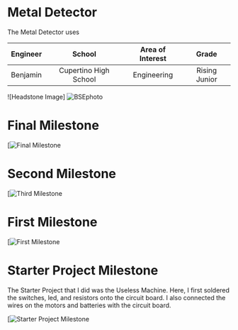 ﻿# Metal Detector
The Metal Detector uses

| **Engineer** | **School** | **Area of Interest** | **Grade** |
|:--:|:--:|:--:|:--:|
| Benjamin | Cupertino High School | Engineering | Rising Junior

![Headstone Image]
![BSEphoto](https://user-images.githubusercontent.com/107588607/174402015-23d6372b-3299-4e5b-ae38-5b85eec8a673.JPG)
  
# Final Milestone


[![Final Milestone]()

# Second Milestone


[![Third Milestone]()
# First Milestone
  



[![First Milestone]()

# Starter Project Milestone
The Starter Project that I did was the Useless Machine. Here, I first soldered the switches, led, and resistors onto the circuit board. I also connected the wires on the motors and batteries with the circuit board.

[![Starter Project Milestone]()

